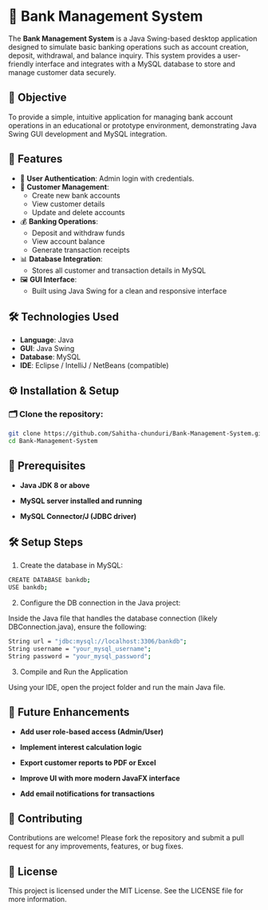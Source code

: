 # 🏦 Bank Management System

The **Bank Management System** is a Java Swing-based desktop application designed to simulate basic banking operations such as account creation, deposit, withdrawal, and balance inquiry. This system provides a user-friendly interface and integrates with a MySQL database to store and manage customer data securely.

## 🎯 Objective

To provide a simple, intuitive application for managing bank account operations in an educational or prototype environment, demonstrating Java Swing GUI development and MySQL integration.

## 🚀 Features

- 🔐 **User Authentication**: Admin login with credentials.
- 👤 **Customer Management**:
  - Create new bank accounts
  - View customer details
  - Update and delete accounts
- 💰 **Banking Operations**:
  - Deposit and withdraw funds
  - View account balance
  - Generate transaction receipts
- 📊 **Database Integration**:
  - Stores all customer and transaction details in MySQL
- 🖼️ **GUI Interface**:
  - Built using Java Swing for a clean and responsive interface

## 🛠️ Technologies Used

- **Language**: Java
- **GUI**: Java Swing
- **Database**: MySQL
- **IDE**: Eclipse / IntelliJ / NetBeans (compatible)

## ⚙️ Installation & Setup

### 🗂️ Clone the repository:

```bash
git clone https://github.com/Sahitha-chunduri/Bank-Management-System.git
cd Bank-Management-System
```
## 🔧 Prerequisites
- **Java JDK 8 or above**

- **MySQL server installed and running**

- **MySQL Connector/J (JDBC driver)**

## 🛠️ Setup Steps
1. Create the database in MySQL:

```bash
CREATE DATABASE bankdb;
USE bankdb;
```
2. Configure the DB connection in the Java project:

Inside the Java file that handles the database connection (likely DBConnection.java), ensure the following:

```bash
String url = "jdbc:mysql://localhost:3306/bankdb";
String username = "your_mysql_username";
String password = "your_mysql_password";
```
3. Compile and Run the Application

Using your IDE, open the project folder and run the main Java file.

## 🧩 Future Enhancements
- **Add user role-based access (Admin/User)**

- **Implement interest calculation logic**

- **Export customer reports to PDF or Excel**

- **Improve UI with more modern JavaFX interface**

- **Add email notifications for transactions**

## 🤝 Contributing
Contributions are welcome! Please fork the repository and submit a pull request for any improvements, features, or bug fixes.

## 📄 License
This project is licensed under the MIT License. See the LICENSE file for more information.




